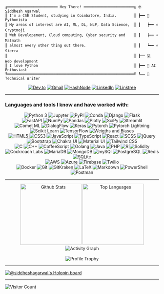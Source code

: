 ```
╔═══════════════════════ Hey There! ═══════════════════════╗ 🤓 Siddhesh Agarwal
║ I'm a CSE Student, studying in Coimbatore, India.        ║ ┣━━ 🐍 Pythonista
║ My areas of interest are AI, ML, DL, NLP, Data Science,  ║ ┃   ┣━━ ⭐ Cryptmoji
║ Web Developement, Cloud computing, Cyber security and    ║ ┃   ┣━━ ⭐ Matmath
║ almost every other thing out there.                      ║ ┃   ┗━━ ⭐ Sierra
║                                                          ║ ┣━━ 💻 Web development
║ I love Python                                            ║ ┣━━ 🤖 AI Enthusiast
╚══════════════════════════════════════════════════════════╝ ┗━━ 📘 Technical Writer
```

<div align="center">
  <a href="https://dev.to/siddhesh_agarwal" target="_blank"><img alt="Dev.to" src="https://img.shields.io/badge/dev.to-0A0A0A?style=for-the-badge&logo=devdotto&logoColor=white"></a>
  <a href="mailto:siddhesh.agarwal@gmail.com" target="_blank"><img alt="Gmail" src="https://img.shields.io/badge/Gmail-D14836?style=for-the-badge&logo=gmail&logoColor=white"></a>
  <a href="https://siddhesh2003.hashnode.dev/" target="_blank"><img alt="HashNode" src="https://img.shields.io/badge/Hashnode-2962FF?style=for-the-badge&logo=hashnode&logoColor=white"></a>
  <a href="https://www.linkedin.com/in/siddhesh-agarwal/" target="_blank"><img alt="LinkedIn" src="https://img.shields.io/badge/LinkedIn-0077B5?style=for-the-badge&logo=linkedin&logoColor=white"></a>
  <a href="https://linktr.ee/Siddhesh_Agarwal"><img alt="Linktree" src="https://img.shields.io/badge/linktree-39E09B?style=for-the-badge&logo=linktree&logoColor=white"></a>
</div>
<hr>

### Languages and tools I know and have worked with:

<div align="center">
  <img alt="Python 3" src="https://img.shields.io/badge/Python-37709F?style=for-the-badge&logo=python&logoColor=white">
  <img alt="Jupyter" src="https://img.shields.io/badge/Jupyter-F37626.svg?&style=for-the-badge&logo=Jupyter&logoColor=white">
  <img alt="PyPI" src="https://img.shields.io/badge/pypi-3775A9?style=for-the-badge&logo=pypi&logoColor=white">
  <img alt="Conda" src="https://img.shields.io/badge/conda-342B029.svg?&style=for-the-badge&logo=anaconda&logoColor=white">
  <img alt="Django" src="https://img.shields.io/badge/Django-092E20?style=for-the-badge&logo=django&logoColor=white">
  <img alt="Flask" src="https://img.shields.io/badge/Flask-000000?style=for-the-badge&logo=flask&logoColor=white">
  <br>
  <img alt="FastAPI" src="https://img.shields.io/badge/fastapi-109989?style=for-the-badge&logo=FASTAPI&logoColor=white">
  <img alt="NumPy"src="https://img.shields.io/badge/Numpy-777BB4?style=for-the-badge&logo=numpy&logoColor=white">
  <img alt="Pandas" src="https://img.shields.io/badge/Pandas-2C2D72?style=for-the-badge&logo=pandas&logoColor=white">
  <img alt="Plotly" src="https://img.shields.io/badge/Plotly-239120?style=for-the-badge&logo=plotly&logoColor=white">
  <img alt="SciPy" src="https://img.shields.io/badge/SciPy-654FF0?style=for-the-badge&logo=SciPy&logoColor=white">
  <img alt="Streamlit" src="https://img.shields.io/badge/Streamlit-FF4B4B?style=for-the-badge&logo=Streamlit&logoColor=white">
  <br>
  <img alt="Comet ML" src="https://custom-icon-badges.herokuapp.com/badge/comet%20ml-262c3e?style=for-the-badge&logo=logo_comet_ml&logoColor=white">
  <img alt="DialogFlow" src="https://img.shields.io/badge/dialogflow-FF9800?style=for-the-badge&logo=dialogflow&logoColor=white">
  <img alt="Keras" src="https://img.shields.io/badge/Keras-D00000?style=for-the-badge&logo=Keras&logoColor=white">
  <!-- img alt="OpenCV" src="https://img.shields.io/badge/OpenCV-27338e?style=for-the-badge&logo=OpenCV&logoColor=white" -->
  <img alt="Pytorch" src="https://img.shields.io/badge/PyTorch-EE4C2C?style=for-the-badge&logo=PyTorch&logoColor=white">
  <img alt="Pytorch Lightning" src="https://img.shields.io/badge/PyTorch Lightning-792EE5?style=for-the-badge&logo=PyTorch Lightning&logoColor=white">
  <img alt="Scikit Learn" src="https://img.shields.io/badge/scikit_learn-F7931E?style=for-the-badge&logo=scikit-learn&logoColor=white">
  <img alt="TensorFlow" src="https://img.shields.io/badge/TensorFlow-FF6F00?style=for-the-badge&logo=tensorflow&logoColor=white">
  <img alt="Weigths and Biases" src="https://img.shields.io/badge/Weights_&_Biases-FFBE00?style=for-the-badge&logo=WeightsAndBiases&logoColor=white">
  <br>
  <img alt="HTML5" src="https://img.shields.io/badge/HTML5-E34F26?style=for-the-badge&logo=html5&logoColor=white">
  <img alt="CSS3" src="https://img.shields.io/badge/CSS3-1572B6?style=for-the-badge&logo=css3&logoColor=white">
  <img alt="JavaScript" src="https://img.shields.io/badge/JavaScript-323330?style=for-the-badge&logo=javascript&logoColor=F7DF1E">
  <img alt="TypeScript" src="https://img.shields.io/badge/TypeScript-007ACC?style=for-the-badge&logo=typescript&logoColor=white">
  <img alt="React" src="https://img.shields.io/badge/React-20232A?style=for-the-badge&logo=react&logoColor=61DAFB">
  <img alt="SCSS" src="https://img.shields.io/badge/Sass-CC6699?style=for-the-badge&logo=sass&logoColor=white">
  <img alt="jQuery" src="https://img.shields.io/badge/jQuery-0769AD?style=for-the-badge&logo=jquery&logoColor=white">
  <br>
  <img alt="Bootstrap" src="https://img.shields.io/badge/Bootstrap-563D7C?style=for-the-badge&logo=bootstrap&logoColor=white">
  <img alt="Chakra UI" src="https://img.shields.io/badge/Chakra--UI-319795?style=for-the-badge&logo=chakra-ui&logoColor=white">
  <img alt="Material UI" src="https://img.shields.io/badge/Material%20UI-007FFF?style=for-the-badge&logo=mui&logoColor=white">
  <img alt="Tailwind CSS" src="https://img.shields.io/badge/Tailwind_CSS-38B2AC?style=for-the-badge&logo=tailwind-css&logoColor=white">
  <br>
  <img alt="C" src="https://img.shields.io/badge/C-00599C?style=for-the-badge&logo=c&logoColor=white">
  <img alt="C++" src="https://img.shields.io/badge/C%2B%2B-00599C?style=for-the-badge&logo=c%2B%2B&logoColor=white">
  <img alt="CoffeeScript" src="https://img.shields.io/badge/CoffeeScript-2F2625?style=for-the-badge&logo=CoffeeScript&logoColor=white">
  <img alt="Golang" src="https://img.shields.io/badge/Go-00ADD8?style=for-the-badge&logo=go&logoColor=white">
  <img alt="Java" src="https://custom-icon-badges.herokuapp.com/badge/Java-white?style=for-the-badge&logo=java-logo">
  <img alt="PHP" src="https://img.shields.io/badge/PHP-777BB4?style=for-the-badge&logo=php&logoColor=white">
  <img alt="R" src="https://img.shields.io/badge/R-276DC3?style=for-the-badge&logo=r&logoColor=white">
  <img alt="Solidity" src="https://img.shields.io/badge/Solidity-e6e6e6?style=for-the-badge&logo=solidity&logoColor=black">
  <br>
  <img alt="Cockroach Labs" src="https://img.shields.io/badge/Cockroach%20Labs-6933FF?style=for-the-badge&logo=Cockroach%20Labs&logoColor=white">
  <img alt="MariaDB" src="https://img.shields.io/badge/MariaDB-003545?style=for-the-badge&logo=mariadb&logoColor=white">
  <img alt="MongoDB" src="https://img.shields.io/badge/MongoDB-4EA94B?style=for-the-badge&logo=mongodb&logoColor=white">
  <img alt="mySQl" src="https://img.shields.io/badge/MySQL-4375cc?&style=for-the-badge&logo=mysql&logoColor=white">
  <img alt="PostgreSQL" src="https://img.shields.io/badge/PostgreSQL-316192?style=for-the-badge&logo=postgresql&logoColor=white">
  <img alt="Redis" src="https://img.shields.io/badge/redis-%23DD0031.svg?&style=for-the-badge&logo=redis&logoColor=white">
  <img alt="SQLite" src="https://img.shields.io/badge/SQLite-07405E?style=for-the-badge&logo=sqlite&logoColor=white">
  <br>
  <img alt="AWS" src="https://img.shields.io/badge/Amazon_AWS-FF9900?style=for-the-badge&logo=amazonaws&logoColor=white">
  <img alt="Azure" src="https://img.shields.io/badge/microsoft%20azure-0089D6?style=for-the-badge&logo=microsoft-azure&logoColor=white">
  <img alt="Firebase" src="https://img.shields.io/badge/firebase-ffca28?style=for-the-badge&logo=firebase&logoColor=black">
  <img alt="Twilio" src="https://img.shields.io/badge/Twilio-F22F46?style=for-the-badge&logo=Twilio&logoColor=white">
  <br>
  <!-- img alt="Canva" src="https://img.shields.io/badge/Canva-%2300C4CC?&style=for-the-badge&logo=Canva&logoColor=white" -->
  <img alt="Docker" src="https://img.shields.io/badge/Docker-2CA5E0?style=for-the-badge&logo=docker&logoColor=white">
  <img alt="Git" src="https://img.shields.io/badge/Git-f05030?&style=for-the-badge&logo=git&logoColor=white">
  <img alt="GitKraken" src="https://img.shields.io/badge/GitKraken-179287?style=for-the-badge&logo=GitKraken&logoColor=white">
  <img alt="LaTeX" src="https://img.shields.io/badge/LaTeX-47A141?style=for-the-badge&logo=LaTeX&logoColor=white">
  <img alt="Markdown" src="https://img.shields.io/badge/-Markdown-0d1017?style=for-the-badge&logo=Markdown&logoColor=white">
  <img alt="PowerShell" src="https://img.shields.io/badge/powershell-5391FE?style=for-the-badge&logo=powershell&logoColor=white">
  <img alt="Postman" src="https://img.shields.io/badge/Postman-FF6C37?style=for-the-badge&logo=Postman&logoColor=white">
</div>

___

<div align="center">
  <img alt="Github Stats" src="https://github-readme-stats.vercel.app/api?username=Siddhesh-Agarwal&show_icons=true&include_all_commits=true&count_private=true&theme=onedark&bg_color=282c34&hide_border=true&disable_animations=true" height="200">
  <img alt="Top Languages" src="https://github-readme-stats.vercel.app/api/top-langs/?username=Siddhesh-Agarwal&langs_count=10&layout=compact&theme=onedark&bg_color=282c34&hide_border=true&disable_animations=true" height="200">
</div>

<div align="center">
    <img alt="Activity Graph" src="https://activity-graph.herokuapp.com/graph?username=Siddhesh-Agarwal&custom_title=Siddhesh%20Agarwal's%20Contribution%20Graph&bg_color=282c34&color=e3be7a&line=FFEEEE&point=bd6168&hide_border=true">
</div>
<br>
<div align="center">
  <img alt="Profile Trophy" src="https://github-profile-trophy.vercel.app/?username=Siddhesh-Agarwal&column=8&theme=onedark&no-frame=true">
</div>

___

[![@siddheshagarwal's Holopin board](https://holopin.me/siddheshagarwal)](https://holopin.io/@siddheshagarwal)

___

<img alt="Visitor Count" src="https://profile-counter.glitch.me/Siddhesh-Agarwal/count.svg">
